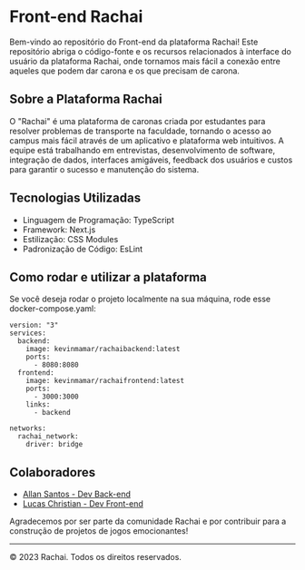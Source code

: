 # Front-end Rachai

Bem-vindo ao repositório do Front-end da plataforma Rachai! Este repositório abriga o código-fonte e os recursos relacionados à interface do usuário da plataforma Rachai, onde tornamos mais fácil a conexão entre aqueles que podem dar carona e os que precisam de carona.

## Sobre a Plataforma Rachai

O "Rachai" é uma plataforma de caronas criada por estudantes para resolver problemas de transporte na faculdade, tornando o acesso ao campus mais fácil através de um aplicativo e plataforma web intuitivos. A equipe está trabalhando em entrevistas, desenvolvimento de software, integração de dados, interfaces amigáveis, feedback dos usuários e custos para garantir o sucesso e manutenção do sistema.

## Tecnologias Utilizadas

- Linguagem de Programação: TypeScript
- Framework: Next.js
- Estilização: CSS Modules
- Padronização de Código: EsLint
  
## Como rodar e utilizar a plataforma

Se você deseja rodar o projeto localmente na sua máquina, rode esse docker-compose.yaml:
```
version: "3"
services:
  backend:
    image: kevinmamar/rachaibackend:latest
    ports:
      - 8080:8080
  frontend:
    image: kevinmamar/rachaifrontend:latest
    ports:
      - 3000:3000
    links:
      - backend

networks:
  rachai_network:
    driver: bridge
```

## Colaboradores

- [Allan Santos - Dev Back-end](https://github.com/AllanSantos-DV)
- [Lucas Christian - Dev Front-end](https://github.com/Lucas-Christian)

Agradecemos por ser parte da comunidade Rachai e por contribuir para a construção de projetos de jogos emocionantes!

---

© 2023 Rachai. Todos os direitos reservados.
